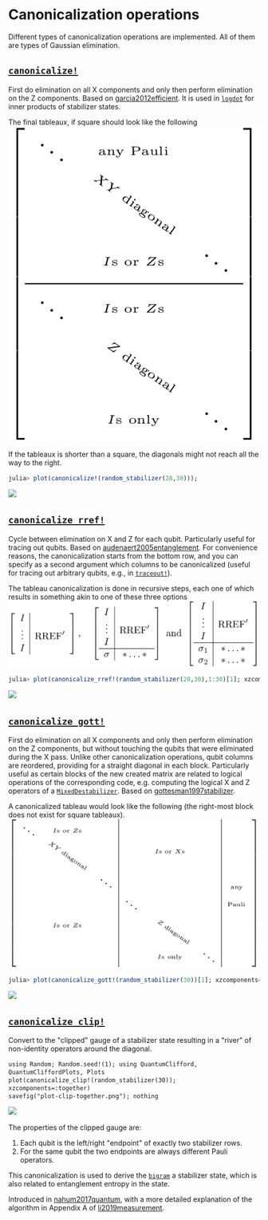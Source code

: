 # Canonicalization operations

Different types of canonicalization operations are implemented. All of them are types of Gaussian elimination.

## [`canonicalize!`](@ref)

First do elimination on all X components and only then perform elimination on
the Z components. Based on [garcia2012efficient](@cite).
It is used in [`logdot`](@ref) for inner products of stabilizer states.

The final tableaux, if square should look like the following
![](canonicalize.png)

If the tableaux is shorter than a square, the diagonals might not reach all the way to the right.

```julia
julia> plot(canonicalize!(random_stabilizer(20,30)));
```

![](plot-canostab.png)

## [`canonicalize_rref!`](@ref)

Cycle between elimination on X and Z for each qubit. Particularly useful for
tracing out qubits. Based on [audenaert2005entanglement](@cite).
For convenience reasons, the canonicalization starts from the bottom row,
and you can specify as a second argument which columns to be canonicalized
(useful for tracing out arbitrary qubits, e.g., in [`traceout!`](@ref)).

The tableau canonicalization is done in recursive steps, each one of which results in something akin to one of these three options
![](canonicalize_rref.png)

```julia
julia> plot(canonicalize_rref!(random_stabilizer(20,30),1:30)[1]; xzcomponents=:together);
```

![](plot-rref-together.png)

## [`canonicalize_gott!`](@ref)

First do elimination on all X components and only then perform elimination on
the Z components, but without touching the qubits that were eliminated during
the X pass.
Unlike other canonicalization operations, qubit columns are reordered,
providing for a straight diagonal in each block.
Particularly useful as certain blocks of the new created matrix are
related to logical operations of the corresponding code,
e.g. computing the logical X and Z operators of a [`MixedDestabilizer`](@ref).
Based on [gottesman1997stabilizer](@cite).

A canonicalized tableau would look like the following (the right-most block does
not exist for square tableaux).
![](canonicalize_gott.png)

```julia
julia> plot(canonicalize_gott!(random_stabilizer(30))[1]; xzcomponents=:together);
```

![](plot-gottstab-together.png)

## [`canonicalize_clip!`](@ref)

Convert to the "clipped" gauge of a stabilizer state resulting in a "river" of non-identity operators around the diagonal.

```@eval
using Random; Random.seed!(1); using QuantumClifford, QuantumCliffordPlots, Plots
plot(canonicalize_clip!(random_stabilizer(30)); xzcomponents=:together)
savefig("plot-clip-together.png"); nothing
```
![](plot-gottstab-together.png)

The properties of the clipped gauge are:

1. Each qubit is the left/right "endpoint" of exactly two stabilizer rows.
2. For the same qubit the two endpoints are always different Pauli operators.

This canonicalization is used to derive the [`bigram`](@ref) a stabilizer state,
which is also related to entanglement entropy in the state.

Introduced in [nahum2017quantum](@cite), with a more detailed explanation of the algorithm in Appendix A of [li2019measurement](@cite).
